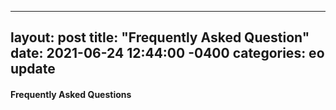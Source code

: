  ---
layout: post
title:  "Frequently Asked Question"
date:   2021-06-24 12:44:00 -0400
categories: eo update
---

#### Frequently Asked Questions
